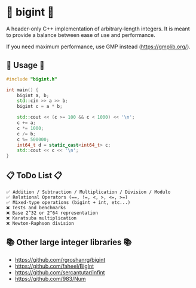 # 🔢 bigint 🔢

A header-only C++ implementation of arbitrary-length integers. It is meant to provide a balance between ease of use and performance. 

If you need maximum performance, use GMP instead (https://gmplib.org/).

## 🔧 Usage 🔧

```cpp
#include "bigint.h"

int main() {
    bigint a, b;
    std::cin >> a >> b;
    bigint c = a * b;

    std::cout << (c >= 100 && c < 1000) << '\n';
    c += a;
    c *= 1000;
    c /= b;
    c %= 500000;
    int64_t d = static_cast<int64_t> c;
    std::cout << c << '\n';
}
```

## 📋 ToDo List 📋
    ✅ Addition / Subtraction / Multiplication / Division / Modulo
    ✅ Relational Operators (==, !=, <, >, <=, >=)
    ✅ Mixed-type operations (bigint + int, etc...)
    ❌ Tests and benchmarks
    ❌ Base 2^32 or 2^64 representation
    ❌ Karatsuba multiplication
    ❌ Newton-Raphson division

## 📚 Other large integer libraries 📚
- https://github.com/rgroshanrg/bigint
- https://github.com/faheel/BigInt
- https://github.com/sercantutar/infint
- https://github.com/983/Num
